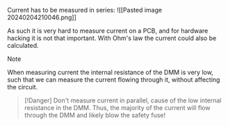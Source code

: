 Current has to be measured in series:
![[Pasted image 20240204210046.png]]

As such it is very hard to measure current on a PCB, and for hardware hacking it is not that important. With Ohm's law the current could also be calculated.

>[!Note]
>When measuring current the internal resistance of the DMM is very low, such that we can measure the current flowing through it, without affecting the circuit.

>[!Danger]
>Don't measure current in parallel, cause of the low internal resistance in the DMM. Thus, the majority of the current will flow through the DMM and likely blow the safety fuse!

